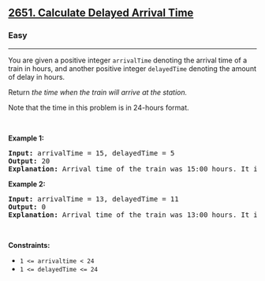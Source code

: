 <h2><a href="https://leetcode.com/problems/calculate-delayed-arrival-time/description/">2651. Calculate Delayed Arrival Time</a></h2><h3>Easy</h3><hr><p>You are given a positive integer <code>arrivalTime</code> denoting the arrival time of a train in hours, and another positive integer <code>delayedTime</code> denoting the amount of delay in hours.</p>

<p>Return <em>the time when the train will arrive at the station.</em></p>

<p>Note that the time in this problem is in 24-hours format.</p>

<p>&nbsp;</p>
<p><strong class="example">Example 1:</strong></p>

<pre>
<strong>Input:</strong> arrivalTime = 15, delayedTime = 5 
<strong>Output:</strong> 20 
<strong>Explanation:</strong> Arrival time of the train was 15:00 hours. It is delayed by 5 hours. Now it will reach at 15+5 = 20 (20:00 hours).
</pre>

<p><strong class="example">Example 2:</strong></p>

<pre>
<strong>Input:</strong> arrivalTime = 13, delayedTime = 11
<strong>Output:</strong> 0
<strong>Explanation:</strong> Arrival time of the train was 13:00 hours. It is delayed by 11 hours. Now it will reach at 13+11=24 (Which is denoted by 00:00 in 24 hours format so return 0).
</pre>

<p>&nbsp;</p>
<p><strong>Constraints:</strong></p>

<ul>
	<li><code>1 &lt;= arrivaltime &lt;&nbsp;24</code></li>
	<li><code>1 &lt;= delayedTime &lt;= 24</code></li>
</ul>
